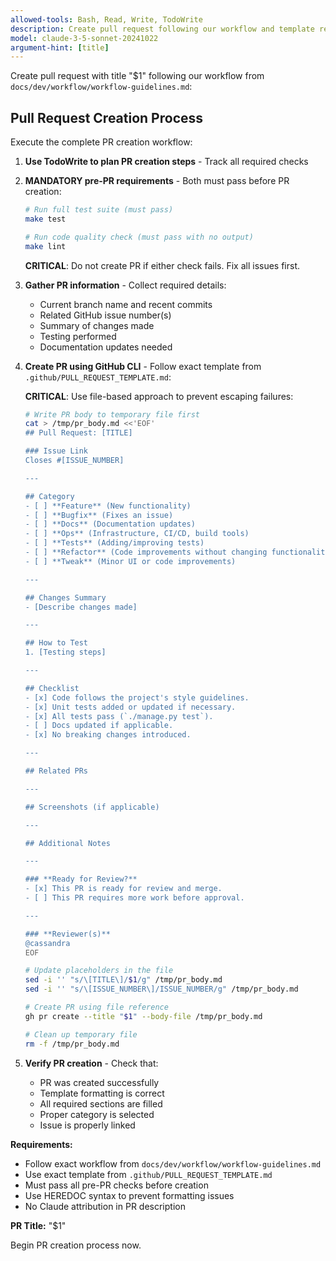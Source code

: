 ```yaml
---
allowed-tools: Bash, Read, Write, TodoWrite
description: Create pull request following our workflow and template requirements
model: claude-3-5-sonnet-20241022
argument-hint: [title]
---
```


Create pull request with title "$1" following our workflow from `docs/dev/workflow/workflow-guidelines.md`:

## Pull Request Creation Process

Execute the complete PR creation workflow:

1. **Use TodoWrite to plan PR creation steps** - Track all required checks

2. **MANDATORY pre-PR requirements** - Both must pass before PR creation:
   ```bash
   # Run full test suite (must pass)
   make test

   # Run code quality check (must pass with no output)
   make lint
   ```
   **CRITICAL**: Do not create PR if either check fails. Fix all issues first.

3. **Gather PR information** - Collect required details:
   - Current branch name and recent commits
   - Related GitHub issue number(s)
   - Summary of changes made
   - Testing performed
   - Documentation updates needed

4. **Create PR using GitHub CLI** - Follow exact template from `.github/PULL_REQUEST_TEMPLATE.md`:

   **CRITICAL**: Use file-based approach to prevent escaping failures:
   ```bash
   # Write PR body to temporary file first
   cat > /tmp/pr_body.md <<'EOF'
   ## Pull Request: [TITLE]

   ### Issue Link
   Closes #[ISSUE_NUMBER]

   ---

   ## Category
   - [ ] **Feature** (New functionality)
   - [ ] **Bugfix** (Fixes an issue)
   - [ ] **Docs** (Documentation updates)
   - [ ] **Ops** (Infrastructure, CI/CD, build tools)
   - [ ] **Tests** (Adding/improving tests)
   - [ ] **Refactor** (Code improvements without changing functionality)
   - [ ] **Tweak** (Minor UI or code improvements)

   ---

   ## Changes Summary
   - [Describe changes made]

   ---

   ## How to Test
   1. [Testing steps]

   ---

   ## Checklist
   - [x] Code follows the project's style guidelines.
   - [x] Unit tests added or updated if necessary.
   - [x] All tests pass (`./manage.py test`).
   - [ ] Docs updated if applicable.
   - [x] No breaking changes introduced.

   ---

   ## Related PRs

   ---

   ## Screenshots (if applicable)

   ---

   ## Additional Notes

   ---

   ### **Ready for Review?**
   - [x] This PR is ready for review and merge.
   - [ ] This PR requires more work before approval.

   ---

   ### **Reviewer(s)**
   @cassandra
   EOF

   # Update placeholders in the file
   sed -i '' "s/\[TITLE\]/$1/g" /tmp/pr_body.md
   sed -i '' "s/\[ISSUE_NUMBER\]/ISSUE_NUMBER/g" /tmp/pr_body.md

   # Create PR using file reference
   gh pr create --title "$1" --body-file /tmp/pr_body.md

   # Clean up temporary file
   rm -f /tmp/pr_body.md
   ```

5. **Verify PR creation** - Check that:
   - PR was created successfully
   - Template formatting is correct
   - All required sections are filled
   - Proper category is selected
   - Issue is properly linked

**Requirements:**
- Follow exact workflow from `docs/dev/workflow/workflow-guidelines.md`
- Use exact template from `.github/PULL_REQUEST_TEMPLATE.md`
- Must pass all pre-PR checks before creation
- Use HEREDOC syntax to prevent formatting issues
- No Claude attribution in PR description

**PR Title:** "$1"

Begin PR creation process now.